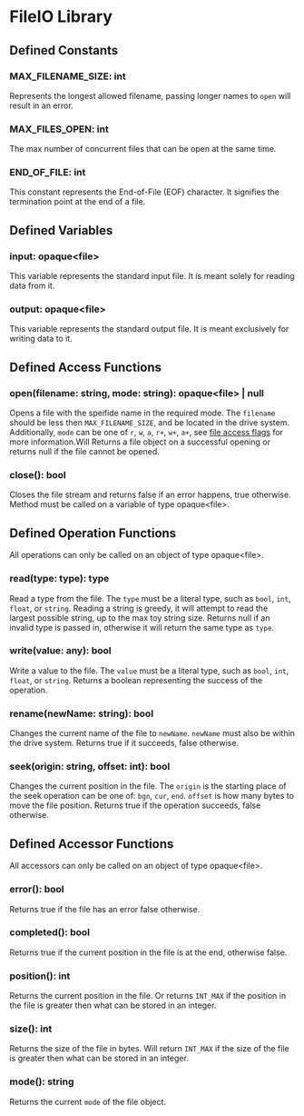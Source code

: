 # FileIO Library

## Defined Constants

### MAX_FILENAME_SIZE: int

Represents the longest allowed filename, passing longer names to `open` will result in an error.

### MAX_FILES_OPEN: int

The max number of concurrent files that can be open at the same time.

### END_OF_FILE: int

This constant represents the End-of-File (EOF) character. It signifies the termination point at the end of a file.

## Defined Variables

### input: opaque&lt;file&gt;

This variable represents the standard input file. It is meant solely for reading data from it.

### output: opaque&lt;file&gt;

This variable represents the standard output file. It is meant exclusively for writing data to it.

## Defined Access Functions

### open(filename: string, mode: string): opaque&lt;file&gt; | null

Opens a file with the speifide name in the required mode. The `filename` should be less then `MAX_FILENAME_SIZE`, and be located in the drive system. Additionally, `mode` can be one of `r`, `w`, `a`, `r+`, `w+`, `a+`, see [file access flags](https://en.cppreference.com/w/c/io/fopen) for more information.Will Returns a file object on a successful opening or returns null if the file cannot be opened.

### close(): bool

Closes the file stream and returns false if an error happens, true otherwise. Method must be called on a variable of type opaque&lt;file&gt;.

## Defined Operation Functions

All operations can only be called on an object of type opaque&lt;file&gt;.

### read(type: type): type

Read a type from the file. The `type` must be a literal type, such as `bool`, `int`, `float`, or `string`. Reading a string is greedy, it will attempt to read the largest possible string, up to the max toy string size. Returns null if an invalid type is passed in, otherwise it will return the same type as `type`.

### write(value: any): bool

Write a value to the file. The `value` must be a literal type, such as `bool`, `int`, `float`, or `string`. Returns a boolean representing the success of the operation.

### rename(newName: string): bool

Changes the current name of the file to `newName`. `newName` must also be within the drive system. Returns true if it succeeds, false otherwise.

### seek(origin: string, offset: int): bool

Changes the current position in the file. The `origin` is the starting place of the seek operation can be one of: `bgn`, `cur`, `end`. `offset` is how many bytes to move the file position. Returns true if the operation succeeds, false otherwise.

## Defined Accessor Functions

All accessors can only be called on an object of type opaque&lt;file&gt;.

### error(): bool

Returns true if the file has an error false otherwise.

### completed(): bool

Returns true if the current position in the file is at the end, otherwise false.

### position(): int

Returns the current position in the file. Or returns `INT_MAX` if the position in the file is greater then what can be stored in an integer.

### size(): int

Returns the size of the file in bytes. Will return `INT_MAX` if the size of the file is greater then what can be stored in an integer.

### mode(): string

Returns the current `mode` of the file object.
